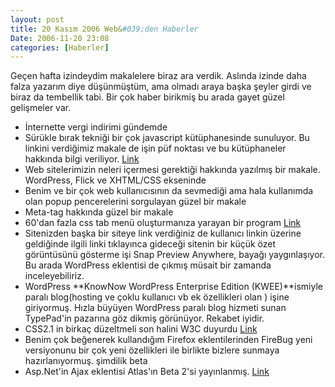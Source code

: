 ```yaml
---
layout: post
title: 20 Kasım 2006 Web&#039;den Haberler
Date: 2006-11-20 23:08
categories: [Haberler]
---
```


Geçen hafta izindeydim makalelere biraz ara verdik. Aslında izinde daha
falza yazarım diye düşünmüştüm, ama olmadı araya başka şeyler girdi ve
biraz da tembellik tabi. Bir çok haber birikmiş bu arada gayet güzel
gelişmeler var.

-   İnternette vergi indirimi gündemde
-   Sürükle bırak tekniği bir çok javascript kütüphanesinde sunuluyor.
    Bu linkini verdiğimiz makale de işin püf noktası ve bu kütüphaneler
    hakkında bilgi veriliyor. [Link][1]
-   Web sitelerimizin neleri içermesi gerektiği hakkında yazılmış bir
    makale. WordPress, Flick ve XHTML/CSS ekseninde
-   Benim ve bir çok web kullanıcısının da sevmediği ama hala kullanımda
    olan popup pencerelerini sorgulayan güzel bir makale
-   Meta-tag hakkında güzel bir makale 
-   60'dan fazla css tab menü oluşturmanıza yarayan bir program
    [Link][5]
-   Sitenizden başka bir siteye link verdiğiniz de kullanıcı linkin
    üzerine geldiğinde ilgili linki tıklayınca gideceği sitenin bir
    küçük özet görüntüsünü gösterme işi Snap Preview Anywhere, bayağı
    yaygınlaşıyor. Bu arada WordPress eklentisi de çıkmış müsait bir
    zamanda inceleyebiliriz.
-   WordPress **KnowNow WordPress Enterprise Edition (KWEE)**ismiyle
    paralı blog(hosting ve çoklu kullanıcı vb ek özellikleri olan )
    işine giriyormuş. Hızla büyüyen WordPress paralı blog hizmeti sunan
    TypePad'in pazarına göz dikmiş görünüyor. Rekabet iyidir.
-   CSS2.1 in birkaç düzeltmeli son halini W3C duyurdu [Link][8]
-   Benim çok beğenerek kullandığım Firefox eklentilerinden FireBug yeni
    versiyonunu bir çok yeni özellikleri ile birlikte bizlere sunmaya
    hazırlanıyormuş. şimdilik beta 
-   Asp.Net'in Ajax eklentisi Atlas'ın Beta 2'si yayınlanmış. [Link][10]

  [1]: http://www.snook.ca/archives/javascript/anatomy_of_a_drag_and_drop/
  [5]: http://www.highdots.com/css-tab-designer/
  [8]: http://www.w3.org/TR/2006/WD-CSS21-20061106/
  [10]: http://ajax.asp.net/
